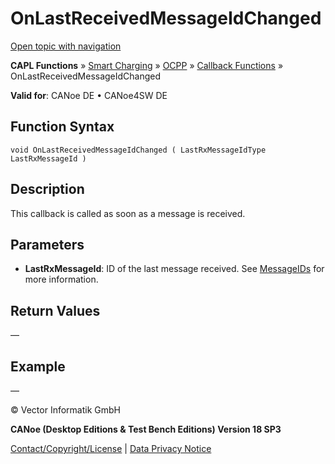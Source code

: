 # OnLastReceivedMessageIdChanged

[Open topic with navigation](../../../../../CANoeDEFamily.htm#Topics/CAPLFunctions/SmartCharging/OCPPBindingCallbacks/CAPLfunctionOnLastReceivedMessageIdChanged.md)

**CAPL Functions** » [Smart Charging](../CAPLFunctionsSmartChargingOverview.md) » [OCPP](../CAPLFunctionsSmartChargingOverview.md#BMOCPP) » [Callback Functions](../CAPLFunctionsSmartChargingOverview.md#BMOCPPCallbackFunctions) » OnLastReceivedMessageIdChanged

**Valid for**: CANoe DE • CANoe4SW DE

## Function Syntax

```plaintext
void OnLastReceivedMessageIdChanged ( LastRxMessageIdType LastRxMessageId )
```

## Description

This callback is called as soon as a message is received.

## Parameters

- **LastRxMessageId**: ID of the last message received. See [MessageIDs](../Callbacks/SCC_MessageID.md) for more information.

## Return Values

—

## Example

—

© Vector Informatik GmbH

**CANoe (Desktop Editions & Test Bench Editions) Version 18 SP3**

[Contact/Copyright/License](../../../Shared/ContactCopyrightLicense.md) | [Data Privacy Notice](https://www.vector.com/int/en/company/get-info/privacy-policy/)
